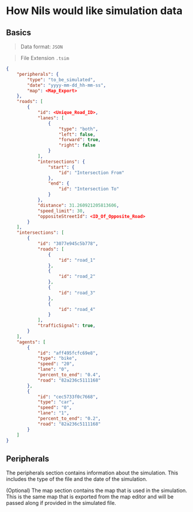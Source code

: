 # How Nils would like simulation data

## Basics

> Data format: `JSON`

> File Extension `.tsim`

```json
{
    "peripherals": {
        "type": "to_be_simulated",
        "date": "yyyy-mm-dd_hh-mm-ss",
        "map": <Map_Export>
    },
    "roads": [
        {
            "id": <Unique_Road_ID>,
            "lanes": [
                {
                    "type": "both", 
                    "left": false, 
                    "forward": true, 
                    "right": false
                }
            ],
            "intersections": {
                "start": {
                    "id": "Intersection From"
                },
                "end": {
                    "id": "Intersection To"
                }
            },
            "distance": 31.260921205813606,
            "speed_limit": 30,
            "oppositeStreetId": <ID_Of_Opposite_Road>
        }
    ],
    "intersections": [
        {
            "id": "3077e945c5b778",
            "roads": [
                {
                    "id": "road_1"
                },
                {
                    "id": "road_2"
                },
                {
                    "id": "road_3"
                },
                {
                    "id": "road_4"
                }
            ],
            "trafficSignal": true,
        }
    ],
    "agents": [
        {
            "id": "aff495fcfc69e8",
            "type": "bike",
            "speed": "20",
            "lane": "0",
            "percent_to_end": "0.4",
            "road": "82a236c5111168"
        },
        {
            "id": "cec5733f0c7668",
            "type": "car",
            "speed": "0",
            "lane": "1",
            "percent_to_end": "0.2",
            "road": "82a236c5111168"
        }
    ]
}
```

## Peripherals
The peripherals section contains information about the simulation.
This includes the type of the file and the date of the simulation.

(Optional) The map section contains the map that is used in the simulation.
This is the same map that is exported from the map editor and will be passed along if provided in the simulated file.